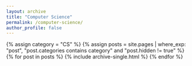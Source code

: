 ```yaml
---
layout: archive
title: "Computer Science"
permalink: /computer-science/
author_profile: false
---
```


{% assign category = "CS" %}
{% assign posts = site.pages | where_exp: "post", "post.categories contains category" and "post.hidden != true" %}
{% for post in posts %}
{% include archive-single.html %}
{% endfor %}
